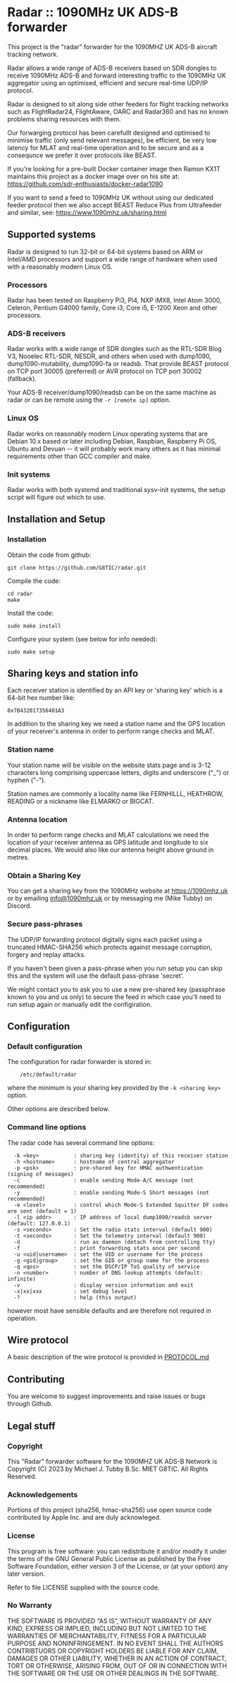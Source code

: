 # Radar :: 1090MHz UK ADS-B forwarder

This project is the "radar" forwarder for the 1090MHZ UK ADS-B aircraft tracking network.

Radar allows a wide range of ADS-B receivers based on SDR dongles to receive 1090MHz ADS-B and
forward interesting traffic to the 1090MHz UK aggregator using an optimised, efficient and secure
real-time UDP/IP protocol.

Radar is designed to sit along side other feeders for flight tracking networks such as
FlightRadar24, FlightAware, OARC and Radar360 and has no known problems sharing resources with them.

Our forwarging protocol has been carefullt designed and optimised to minimise traffic
(only send relevant messages), be efficient, be very low latency for MLAT and real-time operation
and to be secure and as a consequnce we prefer it over protocols like BEAST.

If you're looking for a pre-built Docker container image then Ramon KX1T maintains this project as a
docker image over on his site at: https://github.com/sdr-enthusiasts/docker-radar1090

If you want to send a feed to 1090MHz UK without using our dedicated feeder
protocol then we also accept BEAST Reduce Plus from Ultrafeeder and similar,
see: https://www.1090mhz.uk/sharing.html


## Supported systems

Radar is designed to run 32-bit or 64-bit systems based on ARM or Intel/AMD processors
and support a wide range of hardware when used with a reasonably modern Linux OS.

### Processors

Radar has been tested on Raspberry Pi3, Pi4, NXP iMX8, Intel Atom 3000, Celeron, Pentium G4000
family, Core i3, Core i5, E-1200 Xeon and other processors.

### ADS-B receivers

Radar works with a wide range of SDR dongles such as the RTL-SDR Blog V3, Nooelec RTL-SDR, NESDR, and others
when used with dump1090, dump1090-mutability, dump1090-fa or readsb. That provide BEAST protocol on TCP port
30005 (preferred) or AVR protocol on TCP port 30002 (fallback).

Your ADS-B receiver/dump1090/readsb can be on the same machine as radar or
can be remote using the `-r [remote ip]` option.

### Linux OS

Radar works on reasonably modern Linux operating systems that are Debian 10.x based or later including
Debian, Raspbian, Raspberry Pi OS, Ubuntu and Devuan -- it will probably work many others as it has minimal
requirements other than GCC compiler and make.

### Init systems

Radar works with both systemd and traditional sysv-init systems, the setup script will figure out which to use.


## Installation and Setup

### Installation

Obtain the code from github:

```
git clone https://github.com/G8TIC/radar.git
```

Compile the code:

```
cd radar
make
```

Install the code:

```
sudo make install
```

Configure your system (see below for info needed):

```
sudo make setup
```


## Sharing keys and station info

Each receiver station is identified by an API key or 'sharing key' which is a 64-bit hex number like:

```
0x7B432017356401A3
````

In addition to the sharing key we need a station name and the GPS location of your receiver's
antenna in order to perform range checks and MLAT.

### Station name

Your station name will be visible on the website stats page and is 3-12
characters long comprising uppercase letters, digits and underscore ("_") or
hyphen ("-").

Station names are commonly a locality name like FERNHILLL, HEATHROW, READING
or a nickname like ELMARKO or BIGCAT.


### Antenna location

In order to perform range checks and MLAT calculations we need the location
of your receiver antenna as GPS latitude and longitude to six decimal
places.  We would also like our antenna height above ground in metres.


### Obtain a Sharing Key

You can get a sharing key from the 1090MHz website at https://1090mhz.uk or
by emailing info@1090mhz.uk or by messaging me (Mike Tubby) on Discord.


### Secure pass-phrases

The UDP/IP forwarding protocol digitally signs each packet using a truncated
HMAC-SHA256 which protects against message corruption, forgery and replay
attacks.

If you haven't been given a pass-phrase when you run setup you can skip this
and the system will use the default pass-phrase 'secret'.

We might contact you to ask you to use a new pre-shared key (passphrase known
to you and us only) to secure the feed in which case you'll need to run
setup again or manually edit the configiration.


## Configuration

### Default configuration

The configuration for radar forwarder is stored in:

```
	/etc/default/radar
```

where the minimum is your sharing key provided by the `-k <sharing key>` option.

Other options are described below.


### Command line options

The radar code has several command line options:

```
  -k <key>           : sharing key (identity) of this receiver station
  -h <hostname>      : hostname of central aggregator
  -p <psk>           : pre-shared key for HMAC authwentication (signing of messages)
  -c                 : enable sending Mode-A/C message (not recommended)
  -y                 : enable sending Mode-S Short messages (not recommended)
  -e <level>         : control which Mode-S Extended Squitter DF codes are sent (default = 1)
  -l <ip addr>       : IP address of local dump1090/readsb server (default: 127.0.0.1)
  -s <seconds>       : Set the radio stats interval (default 900)
  -t <seconds>       : Set the telemetry interval (default 900)
  -d                 : run as daemon (detach from controlling tty)
  -f                 : print forwarding stats once per second
  -u <uid|username>  : set the UID or username for the process
  -g <gid|group>     : set the GID or group name for the process
  -q <qos>           : set the DSCP/IP ToS quality of service
  -n <number>        : number of DNS lookup attempts (default: infinite)
  -v                 : display version information and exit
  -x|xx|xxx          : set debug level
  -?                 : help (this output)
```

however most have sensible defaults and are therefore not required in operation.


## Wire protocol

A basic description of the wire protocol is provided in [PROTOCOL.md](PROTOCOL.md)


## Contributing

You are welcome to suggest improvements and raise issues or bugs through Github.


## Legal stuff

### Copyright

This "Radar" forwarder software for the 1090MHZ UK ADS-B Network is Copyright (C) 2023 by Michael J. Tubby B.Sc. MIET G8TIC. All Rights Reserved.

### Acknowledgements

Portions of this project (sha256, hmac-sha256) use open source code contributed by Apple Inc. and are duly acknowleged.

### License

This program is free software: you can redistribute it and/or modify it under the terms of the GNU General Public License as published by
the Free Software Foundation, either version 3 of the License, or (at your option) any later version.

Refer to file LICENSE supplied with the source code.


### No Warranty

THE SOFTWARE IS PROVIDED “AS IS”, WITHOUT WARRANTY OF ANY KIND, EXPRESS OR IMPLIED, INCLUDING BUT NOT LIMITED TO THE
WARRANTIES OF MERCHANTABILITY, FITNESS FOR A PARTICULAR PURPOSE AND NONINFRINGEMENT. IN NO EVENT SHALL THE AUTHORS
CONTRIBTUORS OR COPYRIGHT HOLDERS BE LIABLE FOR ANY CLAIM, DAMAGES OR OTHER LIABILITY, WHETHER IN AN ACTION OF CONTRACT,
TORT OR OTHERWISE, ARISING FROM, OUT OF OR IN CONNECTION WITH THE SOFTWARE OR THE USE OR OTHER DEALINGS IN THE SOFTWARE.

